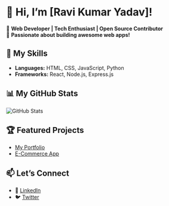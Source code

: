 # 👋 Hi, I’m [Ravi Kumar Yadav]!  
🌟 **Web Developer | Tech Enthusiast | Open Source Contributor**  
🎯 **Passionate about building awesome web apps!**

## 🚀 My Skills  
- **Languages:** HTML, CSS, JavaScript, Python  
- **Frameworks:** React, Node.js, Express.js  

## 📊 My GitHub Stats  
![GitHub Stats](https://github-readme-stats.vercel.app/api?username=YourUsername&show_icons=true&theme=radical)  

## 🏆 Featured Projects  
- [My Portfolio](https://github.com/YourUsername/portfolio)  
- [E-Commerce App](https://github.com/YourUsername/ecommerce-app)

## 📫 Let’s Connect  
- 💼 [LinkedIn](www.linkedin.com/in/ravi-kumar-yadav-93b3912b9)  
- 🐦 [Twitter](https://twitter.com/yourusername)  
